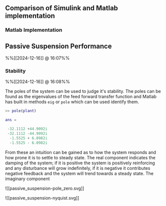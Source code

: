 
## Comparison of Simulink and Matlab implementation

### Matlab Implementation

## Passive Suspension Performance
%%[[2024-12-16]] @ 16:07%%

### Stability
%%[[2024-12-16]] @ 16:08%%

The poles of the system can be used to judge it's stability. The poles can be found as the eigenvalues of the feed forward transfer function and Matlab has built in methods `eig` or `pole` which can be used identify them. 

```matlab
>> pole(plant) 

ans =

 -32.1112 +44.9092i
 -32.1112 -44.9092i
  -1.5525 + 6.0982i
  -1.5525 - 6.0982i
```

From these an intuition can be gained as to how the system responds and how prone it is to settle to steady state. 
The real component indicates the damping of the system; if it is positive the system is positively reinforcing and any disturbance will grow indefinitely, if it is negative it contributes negative feedback and the system will trend towards a steady state.
The imaginary component 


![[passive_suspension-pole_zero.svg]]

![[passive_suspension-nyquist.svg]]
